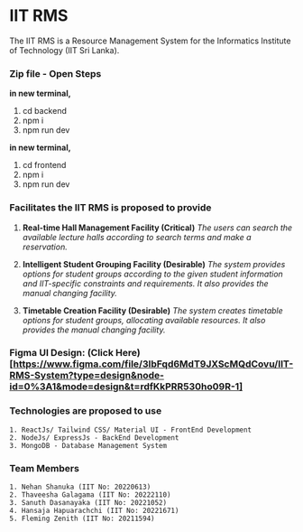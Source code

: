 
# IIT RMS

The IIT RMS is a Resource Management System for the Informatics Institute of Technology (IIT Sri Lanka).

### Zip file - Open Steps
**in new terminal,**
1. cd backend
2. npm i
3. npm run dev

**in new terminal,**
1. cd frontend
2. npm i
3. npm run dev
    
### Facilitates the IIT RMS is proposed to provide

1. **Real-time Hall Management Facility (Critical)**
_The users can search the available lecture halls according to search terms and make a reservation._

2. **Intelligent Student Grouping Facility (Desirable)**
_The system provides options for student groups according to the given student information and_
_IIT-specific constraints and requirements. It also provides the manual changing facility._

3. **Timetable Creation Facility (Desirable)**
_The system creates timetable options for student groups, allocating available resources._
_It also provides the manual changing facility._

### Figma UI Design: (Click Here)[https://www.figma.com/file/3lbFqd6MdT9JXScMQdCovu/IIT-RMS-System?type=design&node-id=0%3A1&mode=design&t=rdfKkPRR530ho09R-1]

### Technologies are proposed to use

    1. ReactJs/ Tailwind CSS/ Material UI - FrontEnd Development
    2. NodeJs/ ExpressJs - BackEnd Development
    3. MongoDB - Database Management System

### Team Members

    1. Nehan Shanuka (IIT No: 20220613)
    2. Thaveesha Galagama (IIT No: 20222110)
    3. Sanuth Dasanayaka (IIT No: 20221052)
    4. Hansaja Hapuarachchi (IIT No: 20221671)
    5. Fleming Zenith (IIT No: 20211594)
